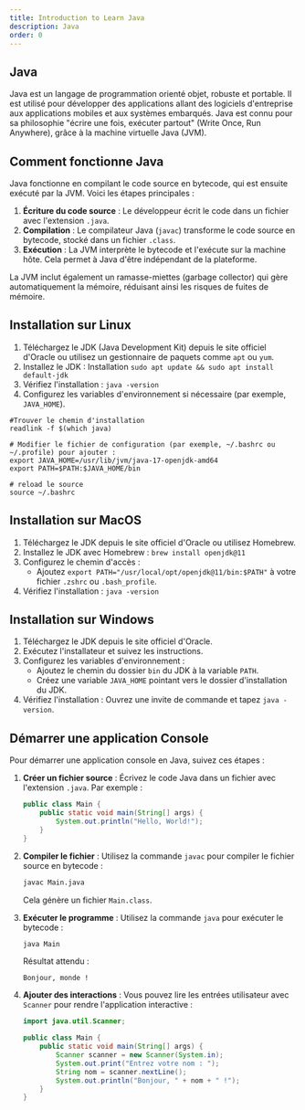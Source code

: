 ```yaml
---
title: Introduction to Learn Java
description: Java
order: 0
---
```

## Java
Java est un langage de programmation orienté objet, robuste et portable. Il est utilisé pour développer des applications allant des logiciels d'entreprise aux applications mobiles et aux systèmes embarqués. Java est connu pour sa philosophie "écrire une fois, exécuter partout" (Write Once, Run Anywhere), grâce à la machine virtuelle Java (JVM).

## Comment fonctionne Java
Java fonctionne en compilant le code source en bytecode, qui est ensuite exécuté par la JVM. Voici les étapes principales :
1. **Écriture du code source** : Le développeur écrit le code dans un fichier avec l'extension `.java`.
2. **Compilation** : Le compilateur Java (`javac`) transforme le code source en bytecode, stocké dans un fichier `.class`.
3. **Exécution** : La JVM interprète le bytecode et l'exécute sur la machine hôte. Cela permet à Java d'être indépendant de la plateforme.

La JVM inclut également un ramasse-miettes (garbage collector) qui gère automatiquement la mémoire, réduisant ainsi les risques de fuites de mémoire.

## Installation sur Linux
1. Téléchargez le JDK (Java Development Kit) depuis le site officiel d'Oracle ou utilisez un gestionnaire de paquets comme `apt` ou `yum`.
2. Installez le JDK :
Installation `sudo apt update && sudo apt install default-jdk`
4. Vérifiez l'installation : `java -version`
5. Configurez les variables d'environnement si nécessaire (par exemple, `JAVA_HOME`).

```shell
#Trouver le chemin d'installation 
readlink -f $(which java)

# Modifier le fichier de configuration (par exemple, ~/.bashrc ou ~/.profile) pour ajouter :
export JAVA_HOME=/usr/lib/jvm/java-17-openjdk-amd64
export PATH=$PATH:$JAVA_HOME/bin

# reload le source
source ~/.bashrc
```

## Installation sur MacOS
1. Téléchargez le JDK depuis le site officiel d'Oracle ou utilisez Homebrew.
2. Installez le JDK avec Homebrew : `brew install openjdk@11`
3. Configurez le chemin d'accès :
   - Ajoutez `export PATH="/usr/local/opt/openjdk@11/bin:$PATH"` à votre fichier `.zshrc` ou `.bash_profile`.
4. Vérifiez l'installation : `java -version`

## Installation sur Windows
1. Téléchargez le JDK depuis le site officiel d'Oracle.
2. Exécutez l'installateur et suivez les instructions.
3. Configurez les variables d'environnement :
   - Ajoutez le chemin du dossier `bin` du JDK à la variable `PATH`.
   - Créez une variable `JAVA_HOME` pointant vers le dossier d'installation du JDK.
4. Vérifiez l'installation : Ouvrez une invite de commande et tapez `java -version`.

## Démarrer une application Console
Pour démarrer une application console en Java, suivez ces étapes :

1. **Créer un fichier source** : Écrivez le code Java dans un fichier avec l'extension `.java`. Par exemple :
   ```java
   public class Main {
       public static void main(String[] args) {
           System.out.println("Hello, World!");
       }
   }
   ```

2. **Compiler le fichier** : Utilisez la commande `javac` pour compiler le fichier source en bytecode :
   ```bash
   javac Main.java
   ```

   Cela génère un fichier `Main.class`.

3. **Exécuter le programme** : Utilisez la commande `java` pour exécuter le bytecode :
   ```bash
   java Main
   ```

   Résultat attendu :
   ```
   Bonjour, monde !
   ```

4. **Ajouter des interactions** : Vous pouvez lire les entrées utilisateur avec `Scanner` pour rendre l'application interactive :
   ```java
   import java.util.Scanner;

   public class Main {
       public static void main(String[] args) {
           Scanner scanner = new Scanner(System.in);
           System.out.print("Entrez votre nom : ");
           String nom = scanner.nextLine();
           System.out.println("Bonjour, " + nom + " !");
       }
   }
   ```
